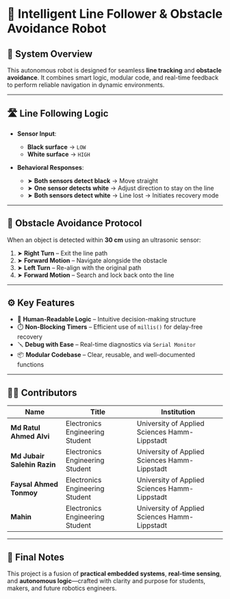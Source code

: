 
# 🤖 Intelligent Line Follower & Obstacle Avoidance Robot

## 🚦 System Overview

This autonomous robot is designed for seamless **line tracking** and **obstacle avoidance**. It combines smart logic, modular code, and real-time feedback to perform reliable navigation in dynamic environments.

---

## 🛣️ Line Following Logic

- **Sensor Input**:  
  - **Black surface** → `LOW`  
  - **White surface** → `HIGH`
  
- **Behavioral Responses**:
  - ➤ **Both sensors detect black** → Move straight
  - ➤ **One sensor detects white** → Adjust direction to stay on the line
  - ➤ **Both sensors detect white** → Line lost → Initiates recovery mode

---

## 🚧 Obstacle Avoidance Protocol

When an object is detected within **30 cm** using an ultrasonic sensor:

1. ➤ **Right Turn** – Exit the line path
2. ➤ **Forward Motion** – Navigate alongside the obstacle
3. ➤ **Left Turn** – Re-align with the original path
4. ➤ **Forward Motion** – Search and lock back onto the line

---

## ⚙️ Key Features

- 🧠 **Human-Readable Logic** – Intuitive decision-making structure  
- ⏱️ **Non-Blocking Timers** – Efficient use of `millis()` for delay-free recovery  
- 🪛 **Debug with Ease** – Real-time diagnostics via `Serial Monitor`  
- 📦 **Modular Codebase** – Clear, reusable, and well-documented functions  

---

## 👨‍💻 Contributors

| Name                    | Title                            | Institution                                           |
|-------------------------|----------------------------------|--------------------------------------------------------|
| **Md Ratul Ahmed Alvi** | Electronics Engineering Student  | University of Applied Sciences Hamm-Lippstadt         |
| **Md Jubair Salehin Razin** | Electronics Engineering Student  | University of Applied Sciences Hamm-Lippstadt         |
| **Faysal Ahmed Tonmoy** | Electronics Engineering Student  | University of Applied Sciences Hamm-Lippstadt         |
| **Mahin**               | Electronics Engineering Student  | University of Applied Sciences Hamm-Lippstadt         |

---

## 📎 Final Notes

This project is a fusion of **practical embedded systems**, **real-time sensing**, and **autonomous logic**—crafted with clarity and purpose for students, makers, and future robotics engineers.
